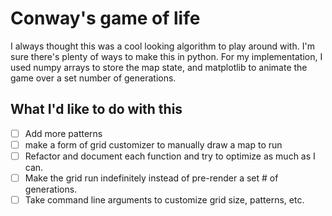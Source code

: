 # Conway's game of life

I always thought this was a cool looking algorithm to play around with. I'm sure
there's plenty of ways to make this in python. For my implementation, I used numpy
arrays to store the map state, and matplotlib to animate the game over a set number
of generations.

## What I'd like to do with this

- [ ] Add more patterns
- [ ] make a form of grid customizer to manually draw a map to run
- [ ] Refactor and document each function and try to optimize as much as I can.
- [ ] Make the grid run indefinitely instead of pre-render a set # of generations.
- [ ] Take command line arguments to customize grid size, patterns, etc.
